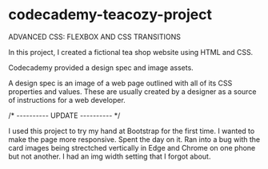 # codecademy-teacozy-project

ADVANCED CSS: FLEXBOX AND CSS TRANSITIONS

In this project, I created a fictional tea shop website using HTML and CSS.

Codecademy provided a design spec and image assets. 

A design spec is an image of a web page outlined with all of its CSS properties and values. These are usually created by a designer as a source of instructions for a web developer. 

/* ---------- UPDATE ---------- */

I used this project to try my hand at Bootstrap for the first time. I wanted to make the page more responsive. Spent the day on it. Ran into a bug with the card images being strectched vertically in Edge and Chrome on one phone but not another. I had an img width setting that I forgot about.
